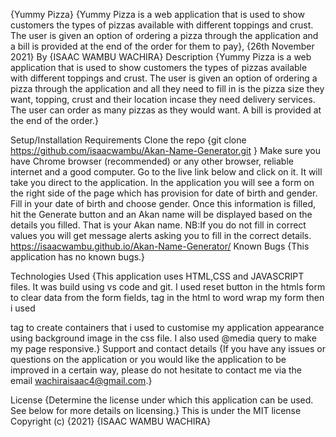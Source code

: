 {Yummy Pizza}
{Yummy Pizza is a web application that is used to show customers the types of pizzas available with different toppings and crust. The user is given an option of ordering a pizza through the application and a bill is provided at the end of the order for them to pay}, {26th November 2021}
By {ISAAC WAMBU WACHIRA}
Description
{Yummy Pizza is a web application that is used to show customers the types of pizzas available with different toppings and crust. The user is given an option of ordering a pizza through the application and all they need to fill in is the pizza size they want, topping, crust and their location incase they need delivery services. The user can order as many pizzas as they would want. A bill is provided at the end of the order.}

Setup/Installation Requirements
Clone the repo {git clone https://github.com/isaacwambu/Akan-Name-Generator.git }
Make sure you have Chrome browser (recommended) or any other browser, reliable internet and a good computer.
Go to the live link below and click on it.
It will take you direct to the application.
In the application you will see a form on the right side of the page which has provision for date of birth and gender.
Fill in your date of birth and choose gender.
Once this information is filled, hit the Generate button and an Akan name will be displayed based on the details you filled. That is your Akan name.
NB:If you do not fill in correct values you will get message alerts asking you to fill in the correct details.
https://isaacwambu.github.io/Akan-Name-Generator/
Known Bugs
{This application has no known bugs.}

Technologies Used
{This application uses HTML,CSS and JAVASCRIPT files. It was build using vs code and git. I used reset button in the htmls form to clear data from the form fields,
tag in the html to word wrap my form then i used

tag to create containers that i used to customise my application appearance using background image in the css file. I also used @media query to make my page responsive.}
Support and contact details
{If you have any issues or questions on the application or you would like the application to be improved in a certain way, please do not hesitate to contact me via the email wachiraisaac4@gmail.com.}

License
{Determine the license under which this application can be used. See below for more details on licensing.} This is under the MIT license Copyright (c) {2021} {ISAAC WAMBU WACHIRA}